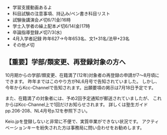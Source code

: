 ﻿---
layout: post
categories: [慶應通信, News]
tags: [慶應通信, NL]
author: tmo
---
* 学習支援動画あるよ
* 科目試験の注意事項、持込み/ペン書き科目リスト
* 試験後講演会〆切6/7(金)16時
* 学士入学者の繰上配本〆切6/14(金)17時
* 卒論指導登録〆切7/3(水)
* 4月入学者記録
 昨年627→今年653名、文1+31名/法甲+23名
* その他〆切

## 【重要】学部/類変更、再登録対象の方へ
10月期からの学部/類変更、在籍満了(12年)対象者の再登録の申請が7～8月頃にできます。
昨年まではこのやり方がNL6月号で告知されていました。
しかし、今年からKcc-Channelで告知されます。出願要項の掲示は7月18日予定です。

また、在籍満了の対象者には、予め2回予定通知が郵送されていましたが、
これからはKcc-Channel上で1回だけお知らせされます。
詳しくは塾生ガイドpp.206-208、NL4月号p.12を参照下さい。

Keio.jpを登録しないと非常に不便で、実質卒業ができない状況です。
アクティベーションキーを紛失された方は事務局に問い合わせをお勧めします。